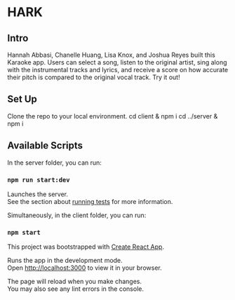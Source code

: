 # HARK

## Intro

Hannah Abbasi, Chanelle Huang, Lisa Knox, and Joshua Reyes built this Karaoke app. Users can select a song, listen to the original artist, sing along with the instrumental tracks and lyrics, and receive a score on how accurate their pitch is compared to the original vocal track. Try it out!

## Set Up

Clone the repo to your local environment.
cd client & npm i
cd ../server & npm i

## Available Scripts

In the server folder, you can run:

### `npm run start:dev`

Launches the server.\
See the section about [running tests](https://facebook.github.io/create-react-app/docs/running-tests) for more information.

Simultaneously, in the client folder, you can run:

### `npm start`

This project was bootstrapped with [Create React App](https://github.com/facebook/create-react-app).

Runs the app in the development mode.\
Open [http://localhost:3000](http://localhost:3000) to view it in your browser.

The page will reload when you make changes.\
You may also see any lint errors in the console.
